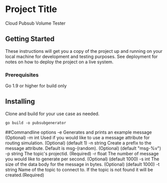 # Project Title

Cloud Pubsub Volume Tester

## Getting Started

These instructions will get you a copy of the project up and running on your local machine for development and testing purposes. See deployment for notes on how to deploy the project on a live system.

### Prerequisites

Go 1.9 or higher for build only

## Installing

Clone and build for your use case as needed.

```
go build -o pubsubgenerator
```


##Commandline options
  -e	Generates and prints an example message (Optional)
  -m int
    	Used if you would like to use a message attribute for routing simulation. (Optional) (default 1)
  -n string
    	Create a prefix to the message attribute.  Default is msg-(random). (Optional) (default "msg-%v")
  -p string
    	The topic's projectid. (Required)
  -r float
    	The number of message you would like to generate per second. (Optional) (default 1000)
  -s int
    	The size of the data body for the message in bytes. (Optional) (default 1000)
  -t string
    	Name of the topic to connect to.  If the topic is not found it will be created.(Required)
